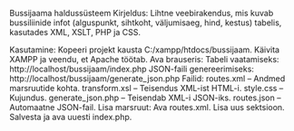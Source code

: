 Bussijaama haldussüsteem
Kirjeldus:
Lihtne veebirakendus, mis kuvab bussiliinide infot (alguspunkt, sihtkoht, väljumisaeg, hind, kestus) tabelis, kasutades XML, XSLT, PHP ja CSS.

Kasutamine:
Kopeeri projekt kausta C:/xampp/htdocs/bussijaam.
Käivita XAMPP ja veendu, et Apache töötab.
Ava brauseris:
Tabeli vaatamiseks:
http://localhost/bussijaam/index.php
JSON-faili genereerimiseks:
http://localhost/bussijaam/generate_json.php
Failid:
routes.xml – Andmed marsruutide kohta.
transform.xsl – Teisendus XML-ist HTML-i.
style.css – Kujundus.
generate_json.php – Teisendab XML-i JSON-iks.
routes.json – Automaatne JSON-fail.
Lisa marsruut:
Ava routes.xml.
Lisa uus <route> sektsioon.
Salvesta ja ava uuesti index.php.

